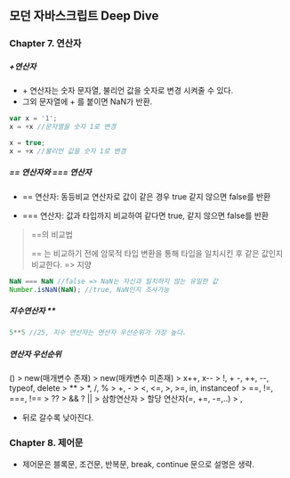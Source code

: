 ## 모던 자바스크립트 Deep Dive



### Chapter 7. 연산자



##### \+연산자

- \+ 연산자는 숫자 문자열, 불리언 값을 숫자로 변경 시켜줄 수 있다.
- 그외 문자열에 \+ 를 붙이면 NaN가 반환.

~~~javascript
var x = '1';
x = +x //문자열을 숫자 1로 변경

x = true;
x = +x //불리언 값을 숫자 1로 변경
~~~



##### == 연산자와 === 연산자

- == 연산자: 동등비교 연산자로 값이 같은 경우 true 같지 않으면 false를 반환

- === 연산자: 값과 타입까지 비교하여 같다면 true, 같지 않으면 false를 반환

> ==의 비교법
>
> == 는 비교하기 전에 암묵적 타입 변환을 통해 타입을 일치시킨 후 같은 값인지 비교한다. => 지양

~~~ javascript
NaN === NaN //false => NaN는 자신과 일치하지 않는 유일한 값
Number.isNaN(NaN); //true, NaN인지 조사가능
~~~



##### 지수연산자 **

~~~javascript
5**5 //25, 지수 연산자는 연산자 우선순위가 가장 높다.
~~~



##### 연산자 우선순위

() > new(매개변수 존재) > new(매캐변수 미존재) > x++, x-- > !, + -, ++, --, typeof, delete > ** > *, /, % > +, - > <, <=, >, >=, in, instanceof > ==, !=, ===, !== > ?? > && ? || > 삼항연산자 > 할당 연산자(=, +=, -=,..) > ,

- 뒤로 갈수록 낮아진다.



### Chapter 8. 제어문

- 제어문은 블록문, 조건문, 반복문, break, continue 문으로 설명은 생략.